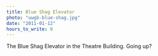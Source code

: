 ```yaml
---
title: Blue Shag Elevator
photo: "uwgb-blue-shag.jpg"
date: "2011-01-12"
hours_to_write: 0
---
```


The Blue Shag Elevator in the Theatre Building. Going up?
